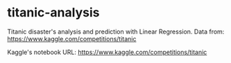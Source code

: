 # titanic-analysis

Titanic disaster's analysis and prediction with Linear Regression. Data from: https://www.kaggle.com/competitions/titanic

Kaggle's notebook URL: https://www.kaggle.com/competitions/titanic
